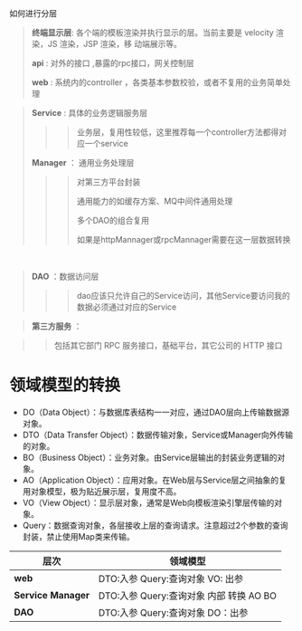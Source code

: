如何进行分层

> **终端显示层**: 各个端的模板渲染并执行显示的层。当前主要是 velocity 渲染，JS 渲染，JSP 渲染，移 动端展示等。
>
> **api** :  对外的接口 ,暴露的rpc接口，网关控制层
>
> **web** : 系统内的controller ，各类基本参数校验，或者不复用的业务简单处理



> **Service** :  具体的业务逻辑服务层
>
> > > 业务层，复用性较低，这里推荐每一个controller方法都得对应一个service
>
> **Manager** ： 通用业务处理层
>
> > > 对第三方平台封装
> > >
> > > 通用能力的如缓存方案、MQ中间件通用处理
> > >
> > > 多个DAO的组合复用
> > >
> > > 如果是httpMannager或rpcMannager需要在这一层数据转换		
>

​		

> **DAO** ：数据访问层
>
> > > dao应该只允许自己的Service访问，其他Service要访问我的数据必须通过对应的Service



> **第三方服务** ：

> > 包括其它部门 RPC 服务接口，基础平台，其它公司的 HTTP 接口





# 领域模型的转换

- DO（Data Object）：与数据库表结构一一对应，通过DAO层向上传输数据源对象。
- DTO（Data Transfer Object）：数据传输对象，Service或Manager向外传输的对象。
- BO（Business Object）：业务对象。由Service层输出的封装业务逻辑的对象。
- AO（Application Object）：应用对象。在Web层与Service层之间抽象的复用对象模型，极为贴近展示层，复用度不高。
- VO（View Object）：显示层对象，通常是Web向模板渲染引擎层传输的对象。
- Query：数据查询对象，各层接收上层的查询请求。注意超过2个参数的查询封装，禁止使用Map类来传输。



| 层次                        | 领域模型                                 |
| --------------------------- | ---------------------------------------- |
| **web**                     | DTO:入参 Query:查询对象   VO:  出参      |
| **Service**     **Manager** | DTO:入参 Query:查询对象  内部 转换 AO BO |
| **DAO**                     | DTO:入参 Query:查询对象   DO：出参       |



